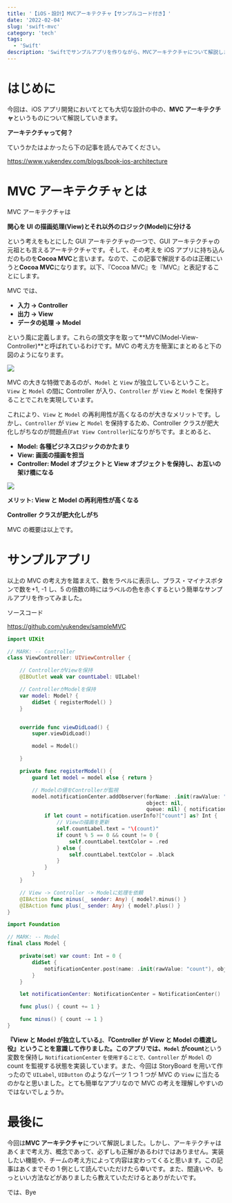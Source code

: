 ```yaml
---
title: '【iOS・設計】MVCアーキテクチャ【サンプルコード付き】'
date: '2022-02-04'
slug: 'swift-mvc'
category: 'tech'
tags:
  - 'Swift'
description: 'Swiftでサンプルアプリを作りながら、MVCアーキテクチャについて解説します。'
---
```


# はじめに

今回は、iOS アプリ開発においてとても大切な設計の中の、**MVC アーキテクチャ**というものについて解説していきます。

**アーキテクチャって何？**

ていうかたはよかったら下の記事を読んでみてください。

https://www.yukendev.com/blogs/book-ios-architecture

# MVC アーキテクチャとは

MVC アーキテクチャは

**関心を UI の描画処理(View)とそれ以外のロジック(Model)に分ける**

という考えをもとにした GUI アーキテクチャの一つで、GUI アーキテクチャの元祖とも言えるアーキテクチャです。そして、その考えを iOS アプリに持ち込んだのものを**Cocoa MVC**と言います。なので、この記事で解説するのは正確にいうと**Cocoa MVC**になります。以下、『Cocoa MVC』を『MVC』と表記することにします。

MVC では、

- **入力 -> Controller**
- **出力 -> View**
- **データの処理 -> Model**

という風に定義します。これらの頭文字を取って**MVC(Model-View-Controller)**と呼ばれているわけです。MVC の考え方を簡潔にまとめると下の図のようになります。

<img src="@image/1.png">

MVC の大きな特徴であるのが、`Model` と `View` が独立しているということ。`View` と `Model` の間に Controller が入り、`Controller` が `View` と `Model` を保持することでこれを実現しています。

これにより、`View` と `Model` の再利用性が高くなるのが大きなメリットです。しかし、`Controller` が `View` と `Model` を保持するため、Controller クラスが肥大化しがちなのが問題点(`Fat View Controller`)になりがちです。まとめると、

- **Model: 各種ビジネスロジックのかたまり**
- **View: 画面の描画を担当**
- **Controller: Model オブジェクトと View オブジェクトを保持し、お互いの架け橋になる**

<img src="@image/1.png">

**メリット: View と Model の再利用性が高くなる**

**Controller クラスが肥大化しがち**

MVC の概要は以上です。

# サンプルアプリ

以上の MVC の考え方を踏まえて、数をラベルに表示し、プラス・マイナスボタンで数を+1, -1 し、5 の倍数の時にはラベルの色を赤くするという簡単なサンプルアプリを作ってみました。

ソースコード

https://github.com/yukendev/sampleMVC

```swift:Controller.swift
import UIKit

// MARK: -- Controller
class ViewController: UIViewController {

    // ControllerがViewを保持
    @IBOutlet weak var countLabel: UILabel!

    // ControllerがModelを保持
    var model: Model? {
        didSet { registerModel() }
    }


    override func viewDidLoad() {
        super.viewDidLoad()

        model = Model()

    }

    private func registerModel() {
        guard let model = model else { return }

        // Modelの値をControllerが監視
        model.notificationCenter.addObserver(forName: .init(rawValue: "count"),
                                             object: nil,
                                             queue: nil) { notification in
            if let count = notification.userInfo?["count"] as? Int {
                // Viewの描画を更新
                self.countLabel.text = "\(count)"
                if count % 5 == 0 && count != 0 {
                    self.countLabel.textColor = .red
                } else {
                    self.countLabel.textColor = .black
                }
            }
        }
    }

    // View -> Controller -> Modelに処理を依頼
    @IBAction func minus(_ sender: Any) { model?.minus() }
    @IBAction func plus(_ sender: Any) { model?.plus() }
}
```

```swift:Model.swift
import Foundation

// MARK: -- Model
final class Model {

    private(set) var count: Int = 0 {
        didSet {
            notificationCenter.post(name: .init(rawValue: "count"), object: nil, userInfo: ["count": count])
        }
    }

    let notificationCenter: NotificationCenter = NotificationCenter()

    func plus() { count += 1 }

    func minus() { count -= 1 }
}
```

**『View と Model が独立している』**、**『Controller が View と Model の橋渡し役』**ということを意識して作りました。このアプリでは、`Model` が**count**という変数を保持し `NotificationCenter` `を使用することで、Controller` が `Model` の count を監視する状態を実装しています。また、今回は StoryBoard を用いて作ったので `UILabel`, `UIButton` のようなパーツ 1 つ 1 つが MVC の `View` に当たるのかなと思いました。とても簡単なアプリなので MVC の考えを理解しやすいのではないでしょうか。

# 最後に

今回は**MVC アーキテクチャ**について解説しました。しかし、アーキテクチャはあくまで考え方、概念であって、必ずしも正解があるわけではありません。実装したい機能や、チームの考え方によって内容は変わってくると思います。この記事はあくまでその 1 例として読んでいただけたら幸いです。また、間違いや、もっといい方法などがありましたら教えていただけるとありがたいです。

では、Bye
